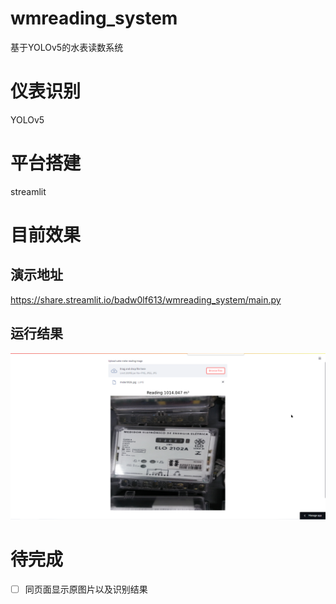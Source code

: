 # wmreading_system
基于YOLOv5的水表读数系统
# 仪表识别
YOLOv5
# 平台搭建
streamlit
# 目前效果
## 演示地址
https://share.streamlit.io/badw0lf613/wmreading_system/main.py
## 运行结果
![image](https://github.com/Badw0lf613/wmreading_system/blob/master/imgs/result.png)
# 待完成
- [ ] 同页面显示原图片以及识别结果
